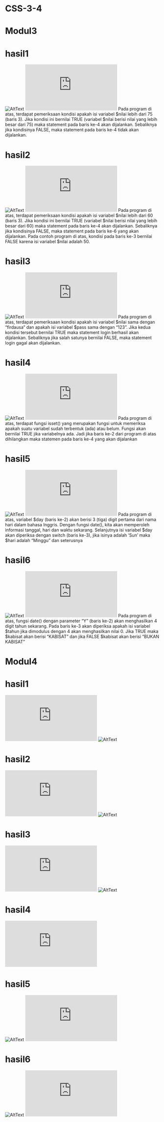 # CSS-3-4
# Modul3
# hasil1
![AltText](https://github.com/yuliusjati/CSS-3-4/blob/master/1.PNG)
![AltText](https://github.com/yuliusjati/CSS-3-4/blob/master/1.php)
Pada	program	di	atas,	terdapat	pemeriksaan	kondisi	apakah	isi	variabel	$nilai	lebih	dari	75 (baris	3).	Jika	kondisi	ini	bernilai	TRUE	(variabel	$nilai	berisi	nilai	yang	lebih	besar	dari 75)	maka	statement	pada	baris	ke-4	akan	dijalankan.	Sebaliknya	jika	kondisinya	FALSE,	maka statement	pada	baris	ke-4	tidak	akan	dijalankan.	
# hasil2
![AltText](https://github.com/yuliusjati/CSS-3-4/blob/master/2.PNG)
![AltText](https://github.com/yuliusjati/CSS-3-4/blob/master/2.php)
Pada	program	di	atas,	terdapat	pemeriksaan	kondisi	apakah	isi	variabel	$nilai	lebih	dari	60	(baris	3).	Jika	kondisi	ini	bernilai	TRUE	(variabel	$nilai	berisi	nilai	yang	lebih	besar	dari	60)	maka	statement	pada	baris	ke-4	akan	dijalankan.	Sebaliknya	jika	kondisinya	FALSE,	maka	statement	pada	baris	ke-6	yang	akan	dijalankan.	Pada	contoh	program	di	atas,	kondisi	pada	baris	ke-3	bernilai	FALSE	karena	isi	variabel	$nilai	adalah	50.	
# hasil3
![AltText](https://github.com/yuliusjati/CSS-3-4/blob/master/3.PNG)
![AltText](https://github.com/yuliusjati/CSS-3-4/blob/master/3.php)
Pada	program	di	atas,	terdapat	pemeriksaan	kondisi	apakah	isi	variabel	$nilai	sama	dengan	“firdausa”	dan	apakah	isi	variabel	$pass	sama	dengan	“123”.	Jika	kedua	kondisi	tersebut	bernilai	TRUE	maka	statement	login	berhasil	akan	dijalankan.	Sebaliknya	jika	salah	satunya	bernilai	FALSE,	maka	statement	login	gagal	akan	dijalankan.	
# hasil4
![AltText](https://github.com/yuliusjati/CSS-3-4/blob/master/4.PNG)
![AltText](https://github.com/yuliusjati/CSS-3-4/blob/master/4.php)
Pada	program	di	atas,	terdapat	fungsi	isset()	yang	merupakan	fungsi	untuk	memeriksa	apakah	suatu	variabel	sudah	terbentuk	(ada)	atau	belum.	Fungsi	akan	bernilai	TRUE	jika	variabelnya	ada.	Jadi	jika	baris	ke-2	dari	program	di	atas	dihilangkan	maka	statemen	pada	baris	ke-4	yang	akan	dijalankan
# hasil5
![AltText](https://github.com/yuliusjati/CSS-3-4/blob/master/5.PNG)
![AltText](https://github.com/yuliusjati/CSS-3-4/blob/master/5.php)
Pada	program	di	atas,	variabel	$day	(baris	ke-2)	akan	berisi	3	(tiga)	digit	pertama	dari	nama	hari	dalam	bahasa	Inggris.	Dengan	fungsi	date(),	kita	akan	memperoleh	informasi	tanggal,	hari	dan	waktu	sekarang.	Selanjutnya	isi	variabel	$day	akan	diperiksa	dengan	switch	(baris	ke-3),	jika	isinya	adalah	‘Sun’	maka	$hari	adalah	“Minggu”	dan	seterusnya
# hasil6
![AltText](https://github.com/yuliusjati/CSS-3-4/blob/master/6.PNG)
![AltText](https://github.com/yuliusjati/CSS-3-4/blob/master/6.php)
Pada	program	di	atas,	fungsi	date()	dengan	parameter	“Y”	(baris	ke-2)	akan	menghasilkan	4	digit	tahun	sekarang.	Pada	baris	ke-3	akan	diperiksa	apakah	isi	variabel	$tahun	jika	dimodulus	dengan	4	akan	menghasilkan	nilai	0.	Jika	TRUE	maka	$kabisat	akan	berisi	“KABISAT”	dan	jika	FALSE	$kabisat	akan	berisi	“BUKAN	KABISAT”
# Modul4
# hasil1
![AltText](https://github.com/yuliusjati/CSS-3-4/blob/master/lembar1.php)
![AltText](https://github.com/yuliusjati/CSS-3-4/blob/master/7.PNG)
# hasil2
![AltText](https://github.com/yuliusjati/CSS-3-4/blob/master/lembar2.php)
![AltText](https://github.com/yuliusjati/CSS-3-4/blob/master/8.PNG)
# hasil3
![AltText](https://github.com/yuliusjati/CSS-3-4/blob/master/lembar3.php)
![AltText](https://github.com/yuliusjati/CSS-3-4/blob/master/9.PNG)
# hasil4
![AltText](https://github.com/yuliusjati/CSS-3-4/blob/master/lembar4.php)
# hasil5
![AltText](https://github.com/yuliusjati/CSS-3-4/blob/master/Tugas1.PNG)
![AltText](https://github.com/yuliusjati/CSS-3-4/blob/master/Tugas1.php)
# hasil6
![AltText](https://github.com/yuliusjati/CSS-3-4/blob/master/Tugas2.PNG)
![AltText](https://github.com/yuliusjati/CSS-3-4/blob/master/Tugas2.php)
